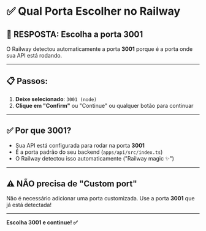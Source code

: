 # ✅ Qual Porta Escolher no Railway

## 🎯 RESPOSTA: Escolha a **porta 3001**

O Railway detectou automaticamente a porta **3001** porque é a porta onde sua API está rodando.

---

## 📋 Passos:

1. **Deixe selecionado**: `3001 (node)`
2. **Clique em "Confirm"** ou "Continue" ou qualquer botão para continuar

---

## ✅ Por que 3001?

- Sua API está configurada para rodar na porta **3001**
- É a porta padrão do seu backend (`apps/api/src/index.ts`)
- O Railway detectou isso automaticamente ("Railway magic ✨")

---

## ⚠️ NÃO precisa de "Custom port"

Não é necessário adicionar uma porta customizada. Use a porta **3001** que já está detectada!

---

**Escolha 3001 e continue! ✅**


